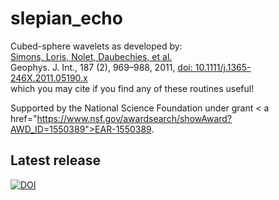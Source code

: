 # slepian_echo
Cubed-sphere wavelets as developed by:<br>
<a href="http://geoweb.princeton.edu/people/simons/Simons+2011-GJI.html">Simons, Loris, Nolet, Daubechies, et al.</a><br>
Geophys. J. Int., 187 (2), 969–988, 2011, <a href="10.1111/j.1365-246X.2011.05190.x">doi: 10.1111/j.1365-246X.2011.05190.x</a><br>
which you may cite if you find any of these routines useful! 

Supported by the National Science Foundation under grant < a href="https://www.nsf.gov/awardsearch/showAward?AWD_ID=1550389">EAR-1550389</a>.

## Latest release
[![DOI](https://zenodo.org/badge/6548/csdms-contrib/slepian_echo.svg)](https://zenodo.org/badge/latestdoi/6548/csdms-contrib/slepian_echo)
